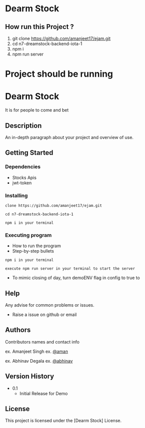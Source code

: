 # Dearm Stock

## How run this Project ?
1. git clone https://github.com/amanjeet17/ejam.git
2. cd n7-dreamstock-backend-iota-1
3. npm i 
4. npm run server

# Project should be running

# Dearm Stock

It is for people to come and bet 

## Description

An in-depth paragraph about your project and overview of use.

## Getting Started

### Dependencies

* Stocks Apis
* jwt-token

### Installing
```
clone https://github.com/amanjeet17/ejam.git
```

```
cd n7-dreamstock-backend-iota-1
```
```
npm i in your terminal
```

### Executing program

* How to run the program
* Step-by-step bullets
```
npm i in your terminal
```

```
execute npm run server in your terminal to start the server
```

* To mimic closing of day, turn demoENV flag in config to true to 

## Help

Any advise for common problems or issues.

* Raise a issue on github or email

## Authors

Contributors names and contact info

ex. Amanjeet Singh 
ex. [@aman](amanjeetsingh@herokuapp.com)

ex. Abhinav Degala
ex. [@abhinav](https://twitter.com/dompizzie)

## Version History

* 0.1
    * Initial Release for Demo

## License

This project is licensed under the [Dearm Stock] License.